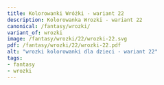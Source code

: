 ```yaml
---
title: Kolorowanki Wróżki - wariant 22
description: Kolorowanka Wrozki - wariant 22
canonical: /fantasy/wrozki/
variant_of: wrozki
image: /fantasy/wrozki/22/wrozki-22.svg
pdf: /fantasy/wrozki/22/wrozki-22.pdf
alt: "wrozki kolorowanki dla dzieci - wariant 22"
tags:
- fantasy
- wrozki
---
```

